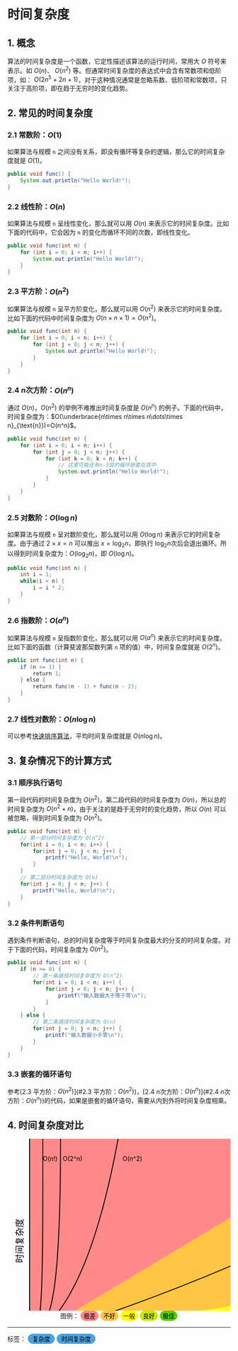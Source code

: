 # 时间复杂度

## 1. 概念

算法的时间复杂度是一个函数，它定性描述该算法的运行时间，常用大 $O$ 符号来表示。如 $O(n)$、 $O(n^2)$ 等。但通常时间复杂度的表达式中会含有常数项和低阶项，如： $O(2n^5+2n+1)$，对于这种情况通常是忽略系数、低阶项和常数项，只关注于高阶项，即在趋于无穷时的变化趋势。

## 2. 常见的时间复杂度

### 2.1 常数阶：$O(1)$

如果算法与规模 `n` 之间没有关系，即没有循环等复杂的逻辑，那么它的时间复杂度就是 $O(1)$。

``` java
public void func() {
    System.out.println("Hello World!");
}
```

### 2.2 线性阶：$O(n)$

如果算法与规模 `n` 呈线性变化，那么就可以用 $O(n)$ 来表示它的时间复杂度。比如下面的代码中，它会因为 `n` 的变化而循环不同的次数，即线性变化。

``` java
public void func(int n) {
    for (int i = 0; i < n; i++) {
        System.out.println("Hello World!");
    }
}
```

### 2.3 平方阶：$O(n^2)$

如果算法与规模 `n` 呈平方阶变化，那么就可以用 $O(n^2)$ 来表示它的时间复杂度。比如下面的代码中时间复杂度为 $O(n\times n\times 1)=O(n^2)$。

``` java
public void func(int n) {
    for (int i = 0; i < n; i++) {
        for (int j = 0; j < n; j++) {
            System.out.println("Hello World!");
        }
    }
}
```

### 2.4 $n$次方阶：$O(n^n)$

通过 $O(n)$，$O(n^2)$ 的举例不难推出时间复杂度是 $O(n^n)$ 的例子。下面的代码中，时间复杂度为：$O(\underbrace{n\times n\times n\dots\times n}_{\text{n}})=O(n^n)$。

``` java
public void func(int n) {
    for (int i = 0; i < n; i++) {
        for (int j = 0; j < n; j++) {
            for (int k = 0; k < n; k++) {
                // 这里可能还有n-3层的循环嵌套在其中
                System.out.println("Hello World!");
            }
        }
    }
}
```

### 2.5 对数阶：$O(\log n)$

如果算法与规模 `n` 呈对数阶变化，那么就可以用 $O(\log n)$ 来表示它的时间复杂度。由于通过 $2\times x=n$ 可以推出 $x=\log_2n$，即执行 $\log_2n$次后会退出循环。所以得到时间复杂度为：$O(\log_2n)$，即 $O(\log n)$。

``` java
public void func(int n) {
    int i = 1;
    while(i < n) {
        i = i * 2;
    }
}
```

### 2.6 指数阶：$O(a^n)$

如果算法与规模 `n` 呈指数阶变化，那么就可以用 $O(a^n)$ 来表示它的时间复杂度。比如下面的函数（计算斐波那契数列第 `n` 项的值）中，时间复杂度就是 $O(2^n)$。

``` java
public int func(int n) {
    if (n <= 1) {        
        return 1;
    } else {        
        return func(n - 1) + func(n - 2);
    }
}
```

### 2.7 线性对数阶：$O(n\log n)$

可以参考[快速排序算法](../../代码模板/算法/排序/快速排序)，平均时间复杂度就是 $O(n\log n)$。

## 3. 复杂情况下的计算方式

### 3.1 顺序执行语句

第一段代码的时间复杂度为 $O(n^2)$，第二段代码的时间复杂度为 $O(n)$，所以总的时间复杂度为 $O(n^2+n)$，由于关注的是趋于无穷时的变化趋势，所以 $O(n)$ 可以被忽略，得到时间复杂度为 $O(n^2)$。

``` java
public void func(int n) {
    // 第一部分时间复杂度为 O(n^2)
    for(int i = 0; i < n; i++) {
        for(int j = 0; j < n; j++) {
            printf("Hello, World!\n");
        }
    }
    // 第二部分时间复杂度为 O(n)
    for(int j = 0; j < n; j++) {
        printf("Hello, World!\n");
    }
}
```

### 3.2 条件判断语句

遇到条件判断语句，总的时间复杂度等于时间复杂度最大的分支的时间复杂度。对于下面的代码，时间复杂度为 $O(n^2)$。

``` java
public void func(int n) {
    if (n >= 0) {
        // 第一条路径时间复杂度为 O(n^2)
        for(int i = 0; i < n; i++) {
            for(int j = 0; j < n; j++) {
                printf("输入数据大于等于零\n");
            }
        }
    } else {
        // 第二条路径时间复杂度为 O(n)
        for(int j = 0; j < n; j++) {
            printf("输入数据小于零\n");
        }
    }
}
```

### 3.3 嵌套的循环语句

参考[2.3 平方阶：$O(n^2)$](#2.3 平方阶：$O(n^2)$)，[2.4 $n$次方阶：$O(n^n)$](#2.4 $n$次方阶：$O(n^n)$)的代码，如果是嵌套的循环语句，需要从内到外将时间复杂度相乘。

## 4. 时间复杂度对比

<div align="center">
<svg id="chart" width="650" height="500" xmlns="http://www.w3.org/2000/svg">
    <!-- horrible region -->
    <path d="M50 450 L 50 0 L 800 0 L 800 450 Z" fill="#ff8989"></path>
    <!-- bad region -->
    <path d="M50 450 L 800 0 L 800 450 Z" fill="#FFC543"></path>
    <!-- fair region -->
    <path d="M50 450 L 800 450 L 800 330 Z" fill="yellow"></path>
    <!-- good region -->
    <path d="M50 450 L 800 450 L 800 410 Z" fill="#C8EA00"></path>
    <!-- excellent region -->
    <path d="M50 450 L 800 450 L 800 440 Z" fill="#53d000"></path>
    <path d="M50 0 L 50 450 L 800 450" fill="transparent" stroke="black" stroke-width="2"></path>
    <path d="M50 448 L 800 448" fill="transparent" stroke="black" stroke-width="2"></path>
    <text x="500" y="438" fill="black">O(log n), O(1)</text>
    <path d="M50 450 L 800 400" fill="transparent" stroke="black" stroke-width="2"></path>
    <text x="560" y="390" fill="black">O(n)</text>
    <path d="M50 450 Q 400 350, 800 150" fill="transparent" stroke="black" stroke-width="2"></path>
    <text x="530" y="190" fill="black">O(n log n)</text>
    <path d="M50 450 Q 180 380, 250 0" fill="transparent" stroke="black" stroke-width="2"></path>
    <text x="260" y="50" fill="black">O(n^2)</text>
    <path d="M50 450 C 100 430, 120 350, 120 0" fill="transparent" stroke="black" stroke-width="2"></path>
    <text x="125" y="50" fill="black">O(2^n)</text>
    <path d="M50 450 C 80 450, 80 350, 80 0" fill="transparent" stroke="black" stroke-width="2"></path>
    <text x="80" y="50" fill="black">O(n!)</text>
    <text x="0" y="0" transform="translate(30 230) rotate(-90)" style="dominant-baseline: middle; text-anchor: middle; font-size:20px; color: #555; font-size:20px; color: #555;" fill="black">时间复杂度</text>
    <text x="0" y="0" transform="translate(350 470)" style="dominant-baseline: middle; text-anchor: middle; font-size:20px; color: #555;" fill="black">元素数量</text>
</svg>
</div>

<div align="center">
    图例：
    <button disabled style="border: 1px solid #FF8989; border-radius: 30px; background: #FF8989; color: black;">极差</button>
    <button disabled style="border: 1px solid #FFC543; border-radius: 30px; background: #FFC543; color: black;">不好</button>
    <button disabled style="border: 1px solid #FFFF00; border-radius: 30px; background: #FFFF00; color: black;">一般</button>
    <button disabled style="border: 1px solid #C8EA00; border-radius: 30px; background: #C8EA00; color: black;">良好</button>
    <button disabled style="border: 1px solid #53D000; border-radius: 30px; background: #53D000; color: black;">极佳</button>
</div>

---

<div>
标签：
<button disabled style="border: 1px solid #4AA3DF; border-radius: 50px; color: black; background: #4AA3DF;">&nbsp;复杂度&nbsp;</button>
<button disabled style="border: 1px solid #4AA3DF; border-radius: 50px; color: black; background: #4AA3DF;">&nbsp;时间复杂度&nbsp;</button>
</div>

